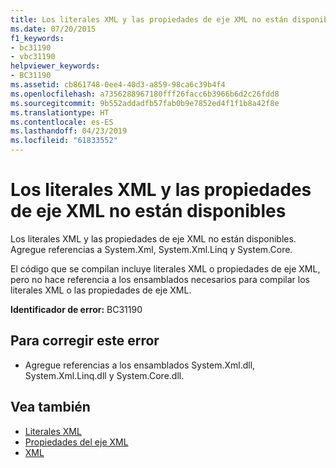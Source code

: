 ```yaml
---
title: Los literales XML y las propiedades de eje XML no están disponibles
ms.date: 07/20/2015
f1_keywords:
- bc31190
- vbc31190
helpviewer_keywords:
- BC31190
ms.assetid: cb861748-0ee4-40d3-a859-98ca6c39b4f4
ms.openlocfilehash: a7356288967180fff26facc6b3966b6d2c26fdd8
ms.sourcegitcommit: 9b552addadfb57fab0b9e7852ed4f1f1b8a42f8e
ms.translationtype: HT
ms.contentlocale: es-ES
ms.lasthandoff: 04/23/2019
ms.locfileid: "61833552"
---
```

# <a name="xml-literals-and-xml-axis-properties-are-not-available"></a>Los literales XML y las propiedades de eje XML no están disponibles
Los literales XML y las propiedades de eje XML no están disponibles. Agregue referencias a System.Xml, System.Xml.Linq y System.Core.  
  
 El código que se compilan incluye literales XML o propiedades de eje XML, pero no hace referencia a los ensamblados necesarios para compilar los literales XML o las propiedades de eje XML.  
  
 **Identificador de error:** BC31190  
  
## <a name="to-correct-this-error"></a>Para corregir este error  
  
- Agregue referencias a los ensamblados System.Xml.dll, System.Xml.Linq.dll y System.Core.dll.  
  
## <a name="see-also"></a>Vea también

- [Literales XML](../../visual-basic/language-reference/xml-literals/index.md)
- [Propiedades del eje XML](../../visual-basic/language-reference/xml-axis/index.md)
- [XML](../../visual-basic/programming-guide/language-features/xml/index.md)
